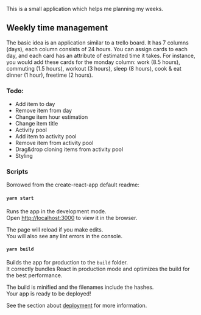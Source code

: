 This is a small application which helps me planning my weeks.

## Weekly time management

The basic idea is an application similar to a trello board. It has 7 columns (days), each column consists of 24 hours. You can assign cards to each day, and each card has an attribute of estimated time it takes. For instance, you would add these cards for the monday column: work (8.5 hours), commuting (1.5 hours), workout (3 hours), sleep (8 hours), cook & eat dinner (1 hour), freetime (2 hours).

### Todo: 
- Add item to day
- Remove item from day
- Change item hour estimation
- Change item title
- Activity pool
- Add item to activity pool
- Remove item from activity pool
- Drag&drop cloning items from activity pool
- Styling

### Scripts 
Borrowed from the create-react-app default readme: 
#### `yarn start`

Runs the app in the development mode.<br />
Open [http://localhost:3000](http://localhost:3000) to view it in the browser.

The page will reload if you make edits.<br />
You will also see any lint errors in the console.

#### `yarn build`

Builds the app for production to the `build` folder.<br />
It correctly bundles React in production mode and optimizes the build for the best performance.

The build is minified and the filenames include the hashes.<br />
Your app is ready to be deployed!

See the section about [deployment](https://facebook.github.io/create-react-app/docs/deployment) for more information.